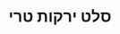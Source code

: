---
title: סלט ירקות טרי
slug: fresh-vegetable-salad
tags:
  - סלט
  - בריא
  - ירקות
ingredients:
  - 2 עגבניות
  - 1 מלפפון
  - 1 פלפל אדום
  - 1 בצל קטן
  - 2 כפות שמן זית
  - מלח ופלפל לפי הטעם
instructions: |
  1. חותכים את כל הירקות לקוביות.
  2. מוסיפים שמן זית, מלח ופלפל.
  3. מערבבים ומגישים מיד.
--- 